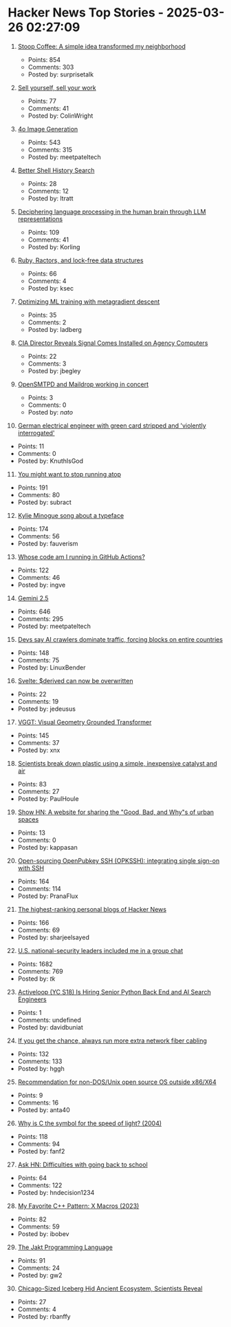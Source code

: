 # Hacker News Top Stories - 2025-03-26 02:27:09

1. [Stoop Coffee: A simple idea transformed my neighborhood](https://supernuclear.substack.com/p/stoop-coffee-how-a-simple-idea-transformed)
   - Points: 854
   - Comments: 303
   - Posted by: surprisetalk

2. [Sell yourself, sell your work](https://www.solipsys.co.uk/new/SellYourselfSellYourWork.html?yc25hn)
   - Points: 77
   - Comments: 41
   - Posted by: ColinWright

3. [4o Image Generation](https://openai.com/index/introducing-4o-image-generation/)
   - Points: 543
   - Comments: 315
   - Posted by: meetpateltech

4. [Better Shell History Search](https://tratt.net/laurie/blog/2025/better_shell_history_search.html)
   - Points: 28
   - Comments: 12
   - Posted by: ltratt

5. [Deciphering language processing in the human brain through LLM representations](https://research.google/blog/deciphering-language-processing-in-the-human-brain-through-llm-representations/)
   - Points: 109
   - Comments: 41
   - Posted by: Korling

6. [Ruby, Ractors, and lock-free data structures](https://iliabylich.github.io/ruby-ractors-and-lock-free-data-structures/)
   - Points: 66
   - Comments: 4
   - Posted by: ksec

7. [Optimizing ML training with metagradient descent](https://arxiv.org/abs/2503.13751)
   - Points: 35
   - Comments: 2
   - Posted by: ladberg

8. [CIA Director Reveals Signal Comes Installed on Agency Computers](https://theintercept.com/2025/03/25/signal-chat-encryption-hegseth-cia/)
   - Points: 22
   - Comments: 3
   - Posted by: jbegley

9. [OpenSMTPD and Maildrop working in concert](http://blog.whenhen.com/posts/opensmtpd-and-maildrop-working-in-concert.html)
   - Points: 3
   - Comments: 0
   - Posted by: _nato_

10. [German electrical engineer with green card stripped and 'violently interrogated'](https://www.theguardian.com/us-news/2025/mar/18/germany-investigates-after-national-with-green-card-arrested-at-us-border)
   - Points: 11
   - Comments: 0
   - Posted by: KnuthIsGod

11. [You might want to stop running atop](https://rachelbythebay.com/w/2025/03/25/atop/)
   - Points: 191
   - Comments: 80
   - Posted by: subract

12. [Kylie Minogue song about a typeface](https://abcdinamo.com/news/german-bold-italic)
   - Points: 174
   - Comments: 56
   - Posted by: fauverism

13. [Whose code am I running in GitHub Actions?](https://alexwlchan.net/2025/github-actions-audit/)
   - Points: 122
   - Comments: 46
   - Posted by: ingve

14. [Gemini 2.5](https://blog.google/technology/google-deepmind/gemini-model-thinking-updates-march-2025/)
   - Points: 646
   - Comments: 295
   - Posted by: meetpateltech

15. [Devs say AI crawlers dominate traffic, forcing blocks on entire countries](https://arstechnica.com/ai/2025/03/devs-say-ai-crawlers-dominate-traffic-forcing-blocks-on-entire-countries/)
   - Points: 148
   - Comments: 75
   - Posted by: LinuxBender

16. [Svelte: $derived can now be overwritten](https://github.com/sveltejs/svelte/pull/15570)
   - Points: 22
   - Comments: 19
   - Posted by: jedeusus

17. [VGGT: Visual Geometry Grounded Transformer](https://github.com/facebookresearch/vggt)
   - Points: 145
   - Comments: 37
   - Posted by: xnx

18. [Scientists break down plastic using a simple, inexpensive catalyst and air](https://phys.org/news/2025-03-scientists-plastic-simple-inexpensive-catalyst.html)
   - Points: 83
   - Comments: 27
   - Posted by: PaulHoule

19. [Show HN: A website for sharing the "Good, Bad, and Why"s of urban spaces](https://dedede.de/en)
   - Points: 13
   - Comments: 0
   - Posted by: kappasan

20. [Open-sourcing OpenPubkey SSH (OPKSSH): integrating single sign-on with SSH](https://blog.cloudflare.com/open-sourcing-openpubkey-ssh-opkssh-integrating-single-sign-on-with-ssh/)
   - Points: 164
   - Comments: 114
   - Posted by: PranaFlux

21. [The highest-ranking personal blogs of Hacker News](https://refactoringenglish.com/tools/hn-popularity/)
   - Points: 166
   - Comments: 69
   - Posted by: sharjeelsayed

22. [U.S. national-security leaders included me in a group chat](https://www.theatlantic.com/politics/archive/2025/03/trump-administration-accidentally-texted-me-its-war-plans/682151/)
   - Points: 1682
   - Comments: 769
   - Posted by: _tk_

23. [Activeloop (YC S18) Is Hiring Senior Python Back End and AI Search Engineers](https://careers.activeloop.ai/)
   - Points: 1
   - Comments: undefined
   - Posted by: davidbuniat

24. [If you get the chance, always run more extra network fiber cabling](https://utcc.utoronto.ca/~cks/space/blog/sysadmin/RunMoreExtraNetworkFiber)
   - Points: 132
   - Comments: 133
   - Posted by: hggh

25. [Recommendation for non-DOS/Unix open source OS outside x86/X64](undefined)
   - Points: 9
   - Comments: 16
   - Posted by: anta40

26. [Why is C the symbol for the speed of light? (2004)](https://math.ucr.edu/home/baez/physics/Relativity/SpeedOfLight/c.html)
   - Points: 118
   - Comments: 94
   - Posted by: fanf2

27. [Ask HN: Difficulties with going back to school](undefined)
   - Points: 64
   - Comments: 122
   - Posted by: hndecision1234

28. [My Favorite C++ Pattern: X Macros (2023)](https://danilafe.com/blog/chapel_x_macros/)
   - Points: 82
   - Comments: 59
   - Posted by: ibobev

29. [The Jakt Programming Language](https://github.com/SerenityOS/jakt)
   - Points: 91
   - Comments: 24
   - Posted by: gw2

30. [Chicago-Sized Iceberg Hid Ancient Ecosystem, Scientists Reveal](https://gizmodo.com/chicago-sized-iceberg-hid-ancient-ecosystem-scientists-reveal-2000579125)
   - Points: 27
   - Comments: 4
   - Posted by: rbanffy

